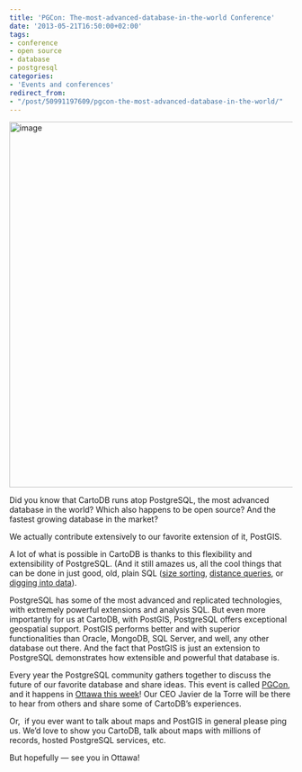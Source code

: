 ```yaml
---
title: 'PGCon: The-most-advanced-database-in-the-world Conference'
date: '2013-05-21T16:50:00+02:00'
tags:
- conference
- open source
- database
- postgresql
categories:
- 'Events and conferences'
redirect_from:
- "/post/50991197609/pgcon-the-most-advanced-database-in-the-world/"
---
```


<img alt="image" src="http://cartodb.s3.amazonaws.com/tumblr/posts/pgcon-post-proc.png" width="650px"/>

Did you know that CartoDB runs atop PostgreSQL, the most advanced database in the world? Which also happens to be open source? And the fastest growing database in the market?

We actually contribute extensively to our favorite extension of it, PostGIS.

A lot of what is possible in CartoDB is thanks to this flexibility and extensibility of PostgreSQL. (And it still amazes us, all the cool things that can be done in just good, old, plain SQL (<a href="http://bit.ly/14teslN">size sorting</a>, <a href="http://developers.cartodb.com/tutorials/query_by_distance.html">distance queries</a>, or <a href="http://developers.cartodb.com/tutorials/visualizing_relationships.html">digging into data</a>).

PostgreSQL has some of the most advanced and replicated technologies, with extremely powerful extensions and analysis SQL. But even more importantly for us at CartoDB, with PostGIS, PostgreSQL offers exceptional geospatial support. PostGIS performs better and with superior functionalities than Oracle, MongoDB, SQL Server, and well, any other database out there. And the fact that PostGIS is just an extension to PostgreSQL demonstrates how extensible and powerful that database is.

Every year the PostgreSQL community gathers together to discuss the future of our favorite database and share ideas. This event is called <a href="http://www.pgcon.org/2013/">PGCon</a>, and it happens in <a href="http://www.pgcon.org/2013/">Ottawa this week</a>! Our CEO Javier de la Torre will be there to hear from others and share some of CartoDB’s experiences.

Or,  if you ever want to talk about maps and PostGIS in general please ping us. We’d love to show you CartoDB, talk about maps with millions of records, hosted PostgreSQL services, etc.

But hopefully &#8212; see you in Ottawa!
